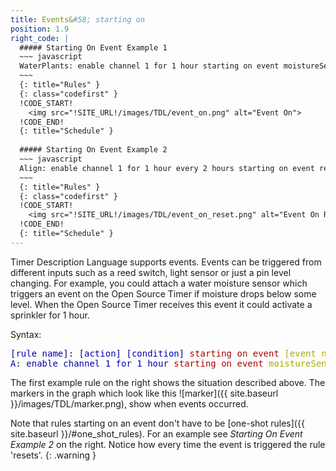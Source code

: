```yaml
---
title: Events&#58; starting on
position: 1.9
right_code: |
  ##### Starting On Event Example 1
  ~~~ javascript 
  WaterPlants: enable channel 1 for 1 hour starting on event moistureSensorDetectLow
  ~~~
  {: title="Rules" }
  {: class="codefirst" }
  !CODE_START!
    <img src="!SITE_URL!/images/TDL/event_on.png" alt="Event On">
  !CODE_END!
  {: title="Schedule" }
  
  ##### Starting On Event Example 2
  ~~~ javascript 
  Align: enable channel 1 for 1 hour every 2 hours starting on event reedSwitch
  ~~~
  {: title="Rules" }
  {: class="codefirst" }
  !CODE_START!
    <img src="!SITE_URL!/images/TDL/event_on_reset.png" alt="Event On Reset">
  !CODE_END!
  {: title="Schedule" }
---
```

Timer Description Language supports events.  Events can be triggered from different inputs
such as a reed switch, light sensor or just a pin level changing.  For example, you could 
attach a water moisture sensor which triggers an event on the Open Source Timer if moisture 
drops below some level.  When the Open Source Timer receives this event it could activate
a sprinkler for 1 hour.

Syntax:
<pre>
<span style="color: #0000aa;">[rule name]</span>: <span style="color: #0000aa;">[action]</span> <span style="color: #0000aa;">[condition]</span> <span style="color: #aa0000;">starting on event</span> <span style="color: #aaaa00;">[event name]</span>
<span style="color: #0000aa;">A</span>: <span style="color: #0000aa;">enable channel 1</span> <span style="color: #0000aa;">for 1 hour</span> <span style="color: #aa0000;">starting on event</span> <span style="color: #aaaa00;">moistureSensorDetectorLow</span>
</pre>

The first example rule on the right shows the situation described above.  The markers in the graph
which look like this ![marker]({{ site.baseurl }}/images/TDL/marker.png), show when events occurred.

Note that rules starting on an event don't have to be [one-shot rules]({{ site.baseurl }}/#one_shot_rules).
For an example see _Starting On Event Example 2_ on the right.  Notice how every time the event is triggered
the rule 'resets'.
{: .warning }